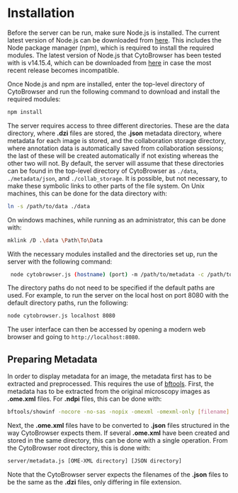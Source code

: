 # Installation
Before the server can be run, make sure Node.js is installed. The current latest version of Node.js can be downloaded from [here](https://nodejs.org/en/download/). This includes the Node package manager (npm), which is required to install the required modules. The latest version of Node.js that CytoBrowser has been tested with is v14.15.4, which can be downloaded from [here](https://nodejs.org/download/release/v14.15.4/) in case the most recent release becomes incompatible.

Once Node.js and npm are installed, enter the top-level directory of CytoBrowser and run the following command to download and install the required modules:

```bash
npm install
```

The server requires access to three different directories. These are the data directory, where **.dzi** files are stored, the **.json** metadata directory, where metadata for each image is stored, and the collaboration storage directory, where annotation data is automatically saved from collaboration sessions; the last of these will be created automatically if not existing whereas the other two will not. 
By default, the server will assume that these directories can be found in the top-level directory of CytoBrowser as `./data`, `./metadata/json`, and `./collab_storage`. It is possible, but not necessary, to make these symbolic links to other parts of the file system. On Unix machines, this can be done for the data directory with:

```bash
ln -s /path/to/data ./data
```

On windows machines, while running as an administrator, this can be done with:

```bash
mklink /D .\data \Path\To\Data
```

With the necessary modules installed and the directories set up, run the server with the following command:

```bash
 node cytobrowser.js (hostname) (port) -m /path/to/metadata -c /path/to/collab/storage -d /path/to/data
 ```

The directory paths do not need to be specified if the default paths are used. For example, to run the server on the local host on port 8080 with the default directory paths, run the following:

```bash
node cytobrowser.js localhost 8080
```

The user interface can then be accessed by opening a modern web browser and going to `http://localhost:8080`.

## Preparing Metadata

In order to display metadata for an image, the metadata first has to be extracted and preprocessed. This requires the use of [bftools](https://docs.openmicroscopy.org/bio-formats/5.7.1/users/comlinetools/index.html). First, the metadata has to be extracted from the original microscopy images as **.ome.xml** files. For **.ndpi** files, this can be done with:

```bash
bftools/showinf -nocore -no-sas -nopix -omexml -omexml-only [filename].ndpi > [OME-XML directory]/[filename].ome.xml
```

Next, the **.ome.xml** files have to be converted to **.json** files structured in the way CytoBrowser expects them. If several **.ome.xml** have been created and stored in the same directory, this can be done with a single operation. From the CytoBrowser root directory, this is done with:

```bash
server/metadata.js [OME-XML directory] [JSON directory]
```

Note that the CytoBrowser server expects the filenames of the **.json** files to be the same as the **.dzi** files, only differing in file extension.
